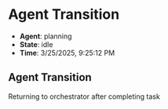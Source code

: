 # Agent Transition

- **Agent**: planning
- **State**: idle
- **Time**: 3/25/2025, 9:25:12 PM

## Agent Transition

Returning to orchestrator after completing task

